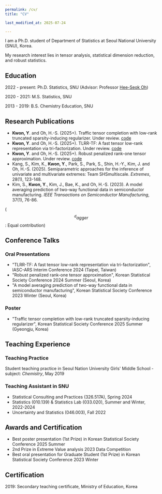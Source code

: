 ```yaml
---
permalink: /cv/
title: "CV"

last_modified_at: 2025-07-24

---
```


I am a Ph.D. student of Department of Statistics at Seoul National University (SNU), Korea.

My research interest lies in tensor analysis, statistical dimension reduction, and robust statistics. 

## Education 
2022 - present: Ph.D. Statistics, SNU \(Advisor: Professor [Hee-Seok Oh](https://sites.google.com/site/heeseokoh/)\)

2020 - 2021: M.S. Statistics, SNU

2013 - 2019: B.S. Chemistry Education, SNU

## Research Publications
* **Kwon, Y**. and Oh, H.-S. (2025+). Traffic tensor completion with low-rank truncated sparsity-inducing regularizer. Under review. [code](https://github.com/YoungukKwon/TSIR)
* **Kwon, Y**. and Oh, H.-S. (2025+). TLRR-TF: A fast tensor low-rank representation via tri-factorization. Under review. [code](https://github.com/YoungukKwon/TLRR-TF)
* **Kwon, Y**. and Oh, H.-S. (2025+). Robust penalized rank-one tensor approximation. Under review. [code](https://github.com/YoungukKwon/RPTA)
* Kang, S., Kim, K., **Kwon, Y**., Park, S., Park, S., Shin, H.-Y., Kim, J. and Oh, H.-S. (2025). Semiparametric approaches for the inference of univariate and multivariate extremes: Team SHSmultiscale. *Extremes*, 28(1), 123-148.
* Kim, S., **Kwon, Y**., Kim, J., Bae, K., and Oh, H.-S. (2023). A model averaging prediction of two-way functional data in semiconductor manufacturing. *IEEE Transactions on Semiconductor Manufacturing*, 37(1), 76-86.

($$^dagger$$: Equal contribution)

## Conference Talks 
### Oral Presentations
* "TLRR-TF: A fast tensor low-rank representation via tri-factorization", IASC-ARS Interim Conference 2024 (Taipei, Taiwan)
* "Robust penalized rank-one tensor approximation", Korean Statistical Society Conference 2024 Summer (Seoul, Korea)
* "A model averaging prediction of two-way functional data in semiconductor manufacturing", Korean Statistical Society Conference 2023 Winter (Seoul, Korea)

### Poster
* "Traffic tensor completion with low-rank truncated sparsity-inducing regularizer", Korean Statistical Society Conference 2025 Summer (Gyeongju, Korea)

## Teaching Experience
### Teaching Practice
Student teaching practice in Seoul Nation University Girls' Middle School - subject: *Chemistry*, May 2019

### Teaching Assistant in SNU
* Statistical Consulting and Practices (326.517A), Spring 2024
* Statistics (010.139) & Statistics Lab (033.020), Summer and Winter, 2022-2024
* Uncertainty and Statistics (046.003), Fall 2022

## Awards and Certification
* Best poster presentation (1st Prize) in Korean Statistical Society Conference 2025 Summer
* 2nd Prize in Extreme Value analysis 2023 Data Competition
* Best oral presentation for Graduate Student (1st Prize) in Korean Statistical Society Conference 2023 Winter

## Certification 
2019: Secondary teaching certificate, Ministry of Education, Korea